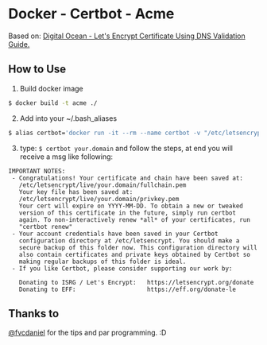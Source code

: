 # Docker - Certbot - Acme
Based on: [Digital Ocean - Let's Encrypt Certificate Using DNS Validation Guide.](https://www.digitalocean.com/community/tutorials/how-to-acquire-a-let-s-encrypt-certificate-using-dns-validation-with-acme-dns-certbot-on-ubuntu-18-04)

## How to Use
1) Build docker image 
```bash
$ docker build -t acme ./
```
2) Add into your ~/.bash_aliases 
```bash
$ alias certbot='docker run -it --rm --name certbot -v "/etc/letsencrypt:/etc/letsencrypt" -v "/var/lib/letsencrypt:/var/lib/letsencrypt" acme certbot certonly --manual --manual-auth-hook /etc/letsencrypt/acme-dns-auth.py --preferred-challenges dns --debug-challenges -d'
```
3) type: ```$ certbot your.domain``` and follow the steps, at end you will receive a msg like following:
```
IMPORTANT NOTES:
 - Congratulations! Your certificate and chain have been saved at:
   /etc/letsencrypt/live/your.domain/fullchain.pem
   Your key file has been saved at:
   /etc/letsencrypt/live/your.domain/privkey.pem
   Your cert will expire on YYYY-MM-DD. To obtain a new or tweaked
   version of this certificate in the future, simply run certbot
   again. To non-interactively renew *all* of your certificates, run
   "certbot renew"
 - Your account credentials have been saved in your Certbot
   configuration directory at /etc/letsencrypt. You should make a
   secure backup of this folder now. This configuration directory will
   also contain certificates and private keys obtained by Certbot so
   making regular backups of this folder is ideal.
 - If you like Certbot, please consider supporting our work by:

   Donating to ISRG / Let's Encrypt:   https://letsencrypt.org/donate
   Donating to EFF:                    https://eff.org/donate-le
```   

## Thanks to 
[@fvcdaniel](https://github.com/fvcdaniel) for the tips and par programming. :D
